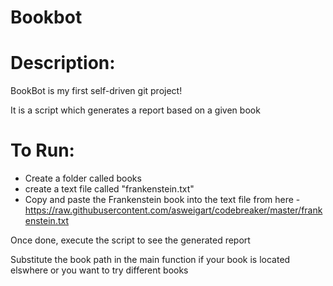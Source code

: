 # Bookbot

# Description:

BookBot is my first self-driven git project!

It is a script which generates a report based on a given book

# To Run:
* Create a folder called books
* create a text file called "frankenstein.txt"
* Copy and paste the Frankenstein book into the text file from here - https://raw.githubusercontent.com/asweigart/codebreaker/master/frankenstein.txt

Once done, execute the script to see the generated report

Substitute the book path in the main function if your book is located elswhere or you want to try different books
